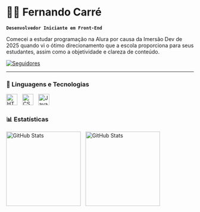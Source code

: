 # 👨‍💻 Fernando Carré

**`Desenvolvedor Iniciante em Front-End`**

Comecei a estudar programação na Alura por causa da Imersão Dev de 2025 quando vi o ótimo direcionamento que a escola proporciona para seus estudantes, assim como a objetividade e clareza de conteúdo.

<p>
    <a href="https://github.com/FernandoCarre?tab=followers">
        <img 
            alt="Seguidores" 
            title="Me siga no GitHub" 
            src="https://custom-icon-badges.demolab.com/github/followers/fernandocarre?color=236ad3&labelColor=1155ba&style=for-the-badge&logo=github&label=Seguidores&logoColor=white"
        />
    </a>
</p>

---

### 🤖 Linguagens e Tecnologias

<img 
    align="left" 
    alt="HTML"
    title="HTML" 
    width="30px" 
    style="padding-right: 10px;" 
    src="https://cdn.jsdelivr.net/gh/devicons/devicon@latest/icons/html5/html5-original.svg" 
/>
<img 
    align="left" 
    alt="CSS" 
    title="CSS"
    width="30px" 
    style="padding-right: 10px;" 
    src="https://cdn.jsdelivr.net/gh/devicons/devicon@latest/icons/css3/css3-original.svg" 
/>
<img 
    align="left" 
    alt="JavaScript" 
    title="JavaScript"
    width="30px" 
    style="padding-right: 10px;" 
    src="https://cdn.jsdelivr.net/gh/devicons/devicon@latest/icons/javascript/javascript-original.svg" 
/>

<br/>
<br/>

### 📊 Estatísticas

<p>
  <img 
    align="left" 
    alt="GitHub Stats" 
    height="200" 
    style="padding-right: 10px;" 
    src="https://github-readme-stats.vercel.app/api?username=fernandocarre&show_icons=true&theme=tokyonight&include_all_commits=true&locale=pt-br" 
  />

<img 
    align="top" 
    alt="GitHub Stats" 
    height="200" 
    src="https://github-readme-stats.vercel.app/api/top-langs/?username=fernandocarre&theme=tokyonight&layout=compact&custom_title=Tecnologias&langs_count=9" 
  />
</p>
